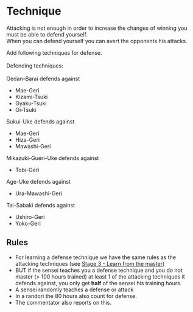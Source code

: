 # Technique

Attacking is not enough in order to increase the changes of winning you must be able to defend yourself. <br />
When you can defend yourself you can avert the opponents his attacks. <br />

Add following techniques for defense.
<br />
<br />
Defending techniques:
<br />
<br />
Gedan-Barai defends against
* Mae-Geri
* Kizami-Tsuki
* Gyaku-Tsuki
* Oi-Tsuki

Sukui-Uke defends against
* Mae-Geri
* Hiza-Geri
* Mawashi-Geri

Mikazuki-Gueri-Uke defends against
* Tobi-Geri
  
Age-Uke defends against
* Ura-Mawashi-Geri
  
Tai-Sabaki defends against
* Ushiro-Geri
* Yoko-Geri

## Rules
* For learning a defense technique we have the same rules as the attacking techniques (see [Stage 3 - Learn from the master](/stages/Stage%203%20-%20Learn%20from%20the%20master.md))
* BUT if the sensei teaches you a defense technique and you do not master (> 100 hours trained) at least 1 of the attacking techniques it defends against, you only get **half** of the sensei his training hours.
* A sensei randomly teaches a defense or attack
* In a randori the 80 hours also count for defense.
* The commentator also reports on this.